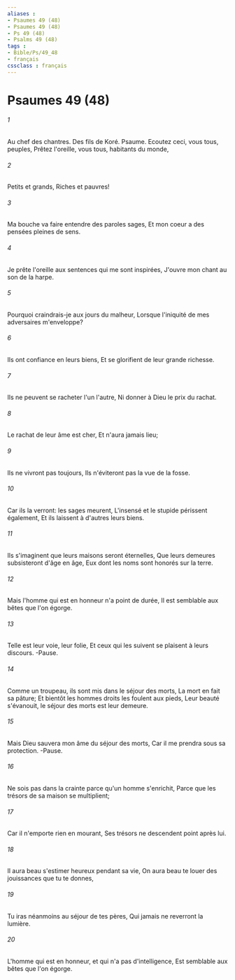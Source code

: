 ```yaml
---
aliases : 
- Psaumes 49 (48)
- Psaumes 49 (48)
- Ps 49 (48)
- Psalms 49 (48)
tags : 
- Bible/Ps/49_48
- français
cssclass : français
---
```


# Psaumes 49 (48)

###### 1
Au chef des chantres. Des fils de Koré. Psaume. Ecoutez ceci, vous tous, peuples, Prêtez l'oreille, vous tous, habitants du monde,
###### 2
Petits et grands, Riches et pauvres!
###### 3
Ma bouche va faire entendre des paroles sages, Et mon coeur a des pensées pleines de sens.
###### 4
Je prête l'oreille aux sentences qui me sont inspirées, J'ouvre mon chant au son de la harpe.
###### 5
Pourquoi craindrais-je aux jours du malheur, Lorsque l'iniquité de mes adversaires m'enveloppe?
###### 6
Ils ont confiance en leurs biens, Et se glorifient de leur grande richesse.
###### 7
Ils ne peuvent se racheter l'un l'autre, Ni donner à Dieu le prix du rachat.
###### 8
Le rachat de leur âme est cher, Et n'aura jamais lieu;
###### 9
Ils ne vivront pas toujours, Ils n'éviteront pas la vue de la fosse.
###### 10
Car ils la verront: les sages meurent, L'insensé et le stupide périssent également, Et ils laissent à d'autres leurs biens.
###### 11
Ils s'imaginent que leurs maisons seront éternelles, Que leurs demeures subsisteront d'âge en âge, Eux dont les noms sont honorés sur la terre.
###### 12
Mais l'homme qui est en honneur n'a point de durée, Il est semblable aux bêtes que l'on égorge.
###### 13
Telle est leur voie, leur folie, Et ceux qui les suivent se plaisent à leurs discours. -Pause.
###### 14
Comme un troupeau, ils sont mis dans le séjour des morts, La mort en fait sa pâture; Et bientôt les hommes droits les foulent aux pieds, Leur beauté s'évanouit, le séjour des morts est leur demeure.
###### 15
Mais Dieu sauvera mon âme du séjour des morts, Car il me prendra sous sa protection. -Pause.
###### 16
Ne sois pas dans la crainte parce qu'un homme s'enrichit, Parce que les trésors de sa maison se multiplient;
###### 17
Car il n'emporte rien en mourant, Ses trésors ne descendent point après lui.
###### 18
Il aura beau s'estimer heureux pendant sa vie, On aura beau te louer des jouissances que tu te donnes,
###### 19
Tu iras néanmoins au séjour de tes pères, Qui jamais ne reverront la lumière.
###### 20
L'homme qui est en honneur, et qui n'a pas d'intelligence, Est semblable aux bêtes que l'on égorge.
